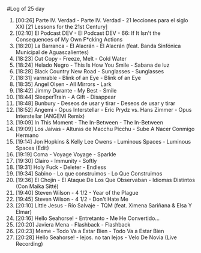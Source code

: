 #Log of 25 day

1. [00:26] Parte IV. Verdad - Parte IV. Verdad - 21 lecciones para el siglo XXI [21 Lessons for the 21st Century]
1. [02:10] El Podcast DEV - El Podcast DEV - 66: If It Isn't the Consequences of My Own F*cking Actions
1. [18:20] La Barranca - El Alacrán - El Alacrán (feat. Banda Sinfónica Municipal de Aguascalientes)
1. [18:23] Cut Copy - Freeze, Melt - Cold Water
1. [18:24] Helado Negro - This Is How You Smile - Sabana de luz
1. [18:28] Black Country New Road - Sunglasses - Sunglasses
1. [18:31] varnrable - Blink of an Eye - Blink of an Eye
1. [18:35] Angel Olsen - All Mirrors - Lark
1. [18:42] Jimmy Durante - My Best - Smile
1. [18:44] SleeperTrain - A Gift - Disappear
1. [18:48] Bunbury - Deseos de usar y tirar - Deseos de usar y tirar
1. [18:52] Angemi - Opus Interstellar - Eric Prydz vs. Hans Zimmer - Opus Interstellar (ANGEMI Remix)
1. [19:09] In This Moment - The In-Between - The In-Between
1. [19:09] Los Jaivas - Alturas de Macchu Picchu - Sube A Nacer Conmigo Hermano
1. [19:14] Jon Hopkins & Kelly Lee Owens - Luminous Spaces - Luminous Spaces (Edit)
1. [19:19] Coma - Voyage Voyage - Sparkle
1. [19:30] Clairo - Immunity - Softly
1. [19:31] Holy Fuck - Deleter - Endless
1. [19:34] Sabino - Lo que construimos - Lo Que Construimos
1. [19:36] El Chojin - El Ataque De Los Que Observaban - Idiomas Distintos (Con Maika Sitté)
1. [19:40] Steven Wilson - 4 1/2 - Year of the Plague
1. [19:45] Steven Wilson - 4 1/2 - Don't Hate Me
1. [20:10] Little Jesus - Río Salvaje - TQM (feat. Ximena Sariñana & Elsa Y Elmar)
1. [20:16] Hello Seahorse! - Entretanto - Me He Convertido...
1. [20:20] Javiera Mena - Flashback - Flashback
1. [20:23] Meme - Todo Va a Estar Bien - Todo Va a Estar Bien
1. [20:28] Hello Seahorse! - lejos. no tan lejos - Velo De Novia (Live Recording)
